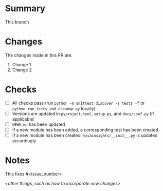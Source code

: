 # Summary
This branch *<succinct summary of the purpose>*

# Changes
The changes made in this PR are:
1. Change 1
1. Change 2


# Checks
- [ ] All checks pass (run `python -m unittest discover -s tests -f` or `python run_tests_and_cleanup.py` locally)
- [ ] Versions are updated in `pyproject.toml`, `setup.py`, and `docs/conf.py` (if applicable)
- [ ] `NEWS.md` has been updated
- [ ] If a new module has been added, a corresponding test has been created
- [ ] If a new module has been created, `vivainsights/__init__.py` is updated accordingly

# Notes
This fixes #<issue_number>

*<other things, such as how to incorporate new changes>*
*<brief summary of the purpose of this pull request>*
